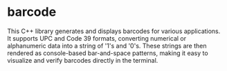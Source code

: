 # barcode
This C++ library generates and displays barcodes for various applications. It supports UPC and Code 39 formats, converting numerical or alphanumeric data into a string of '1's and '0's. These strings are then rendered as console-based bar-and-space patterns, making it easy to visualize and verify barcodes directly in the terminal.
